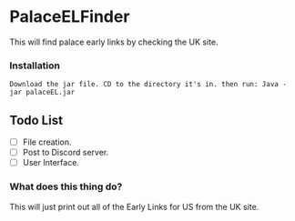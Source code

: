 # PalaceELFinder
This will find palace early links by checking the UK site.



### Installation
``Download the jar file.
CD to the directory it's in.
then run:
Java -jar palaceEL.jar``

## Todo List
- [ ] File creation.
- [ ] Post to Discord server.
- [ ] User Interface.

### What does this thing do?

This will just print out all of the Early Links for US from the UK site.
